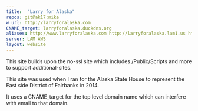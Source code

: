 ```yaml
---
title:  "Larry for Alaska"
repos: git@ak17:mike
w_url: http://larryforalaska.com
CNAME_target: larryforalaska.duckdns.org
aliases: http://www.larryforalaska.com http://larryforalaska.lam1.us http://larryforalaska.lamurakami.com
server: LAM AWS
layout: website
---
```


This site builds upon the no-ssl site which includes /Public/Scripts and
more to support additional-sites.

This site was used when I ran for the Alaska State House to represent the East side District of Fairbanks in 2014.

It uses a CNAME_target for the top level domain name which can interfere with email to that domain.

